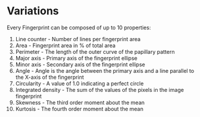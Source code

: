 # Variations

Every Fingerprint can be composed of up to 10 properties:

1. Line counter - Number of lines per fingerprint area
2. Area - Fingerprint area in % of total area
3. Perimeter - The length of the outer curve of the papillary pattern
4. Major axis - Primary axis of the fingerprint ellipse
5. Minor axis - Secondary axis of the fingerprint ellipse
6. Angle - Angle is the angle between the primary axis and a line parallel to the X-axis of the fingerprint
7. Circularity - A value of 1.0 indicating a perfect circle
8. Integrated density - The sum of the values of the pixels in the image fingerprint
9. Skewness - The third order moment about the mean
10. Kurtosis - The fourth order moment about the mean
